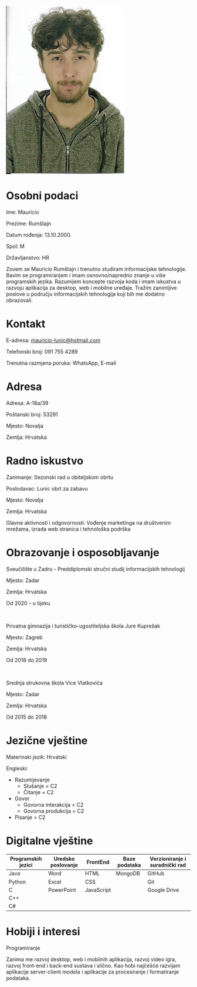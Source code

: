 ![](img/Scan.jpg)
# Osobni podaci

Ime: Mauricio

Prezime: Rumštajn

Datum rođenja: 13.10.2000.

Spol: M

Državljanstvo: HR

Zovem se Mauricio Rumštajn i trenutno studiram informacijske tehnologije. Bavim se programiranjem i imam osnovno/napredno znanje u više programskih jezika. Razumijem koncepte razvoja koda i imam iskustva u razvoju aplikacija za desktop, web i mobilne uređaje. Tražim zanimljive poslove u području informacijskih tehnologija koji bih me dodatno obrazovali.

# Kontakt

E-adresa: mauricio-lunic@hotmail.com

Telefonski broj: 091 755 4289

Trenutna razmjena poruka: WhatsApp, E-mail

# Adresa

Adresa: A-18a/39

Poštanski broj: 53291

Mjesto: Novalja

Zemlja: Hrvatska

# Radno iskustvo 

Zanimanje: Sezonski rad u obiteljskom obrtu

Poslodavac: Lunic obrt za zabavu

Mjesto: Novalja

Zemlja: Hrvatska

Glavne aktivnosti i odgovornosti: Vođenje marketinga na društvenim mrežama, izrada web stranica i tehnološka podrška

# Obrazovanje i osposobljavanje

Sveučilište u Zadru - Preddiplomski stručni studij informacijskih tehnologij

Mjesto: Zadar

Zemlja: Hrvatska

Od 2020 - u tijeku

</br>

Privatna gimnazija i turističko-ugostiteljska škola Jure Kuprešak

Mjesto: Zagreb

Zemlja: Hrvatska

Od 2018 do 2019

<br>

Srednja strukovna škola Vice Vlatkovića

Mjesto: Zadar

Zemlja: Hrvatska

Od 2015 do 2018 

# Jezične vještine
Materinski jezik: Hrvatski

Engleski:
* Razumijevanje
    * Slušanje = C2
    * Čitanje = C2
* Govor
    * Govorna interakcija = C2
    * Govorna produkcija = C2
* Pisanje = C2

# Digitalne vještine

Programskih jezici | Uredsko poslovanje |  FrontEnd    | Baze podataka | Verzioniranje i suradnički rad
-----------------  |  ----------------  |  ----------- |  -----------  | ----------------------
Java               | Word               |  HTML        |  MongoDB      | GitHub
Python             | Excel              |  CSS         |               | Git
C                  | PowerPoint         |  JavaScript  |               | Google Drive
C++                |                    |              |               |
C#                 |                    |              |

# Hobiji i interesi

Programiranje

Zanima me razvoj desktop, web i mobilnih aplikacija, razvoj video igra, razvoj front-end i back-end sustava i slično. Kao hobi najčešće razvijam aplikacije server-client modela i aplikacije za procesiranje i formatiranje podataka.

